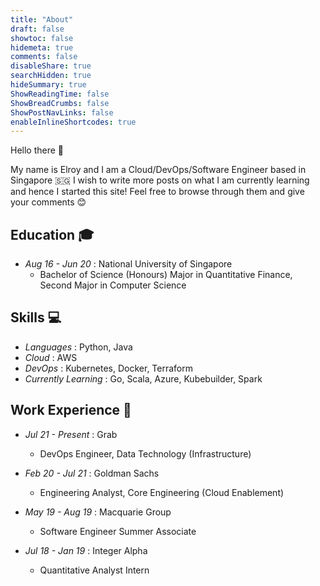 ```yaml
---
title: "About"
draft: false
showtoc: false
hidemeta: true
comments: false
disableShare: true
searchHidden: true
hideSummary: true
ShowReadingTime: false
ShowBreadCrumbs: false
ShowPostNavLinks: false
enableInlineShortcodes: true
---
```

Hello there :wave:

My name is Elroy and I am a Cloud/DevOps/Software Engineer based in Singapore :singapore: I wish to write more posts on what I am currently learning and hence I started this site! Feel free to browse through them and give your comments :blush:

## Education :mortar_board:
* _Aug 16 - Jun 20_ : National University of Singapore 
  * Bachelor of Science (Honours) Major in Quantitative Finance, Second Major in Computer Science

## Skills :computer:
* _Languages_ : Python, Java
* _Cloud_ : AWS
* _DevOps_ : Kubernetes, Docker, Terraform
* _Currently Learning_ : Go, Scala, Azure, Kubebuilder, Spark

## Work Experience :briefcase:
* _Jul 21 - Present_ : Grab
  * DevOps Engineer, Data Technology (Infrastructure)

* _Feb 20 - Jul 21_ : Goldman Sachs
  * Engineering Analyst, Core Engineering (Cloud Enablement)

* _May 19 - Aug 19_ : Macquarie Group
  * Software Engineer Summer Associate

* _Jul 18 - Jan 19_ : Integer Alpha
  * Quantitative Analyst Intern